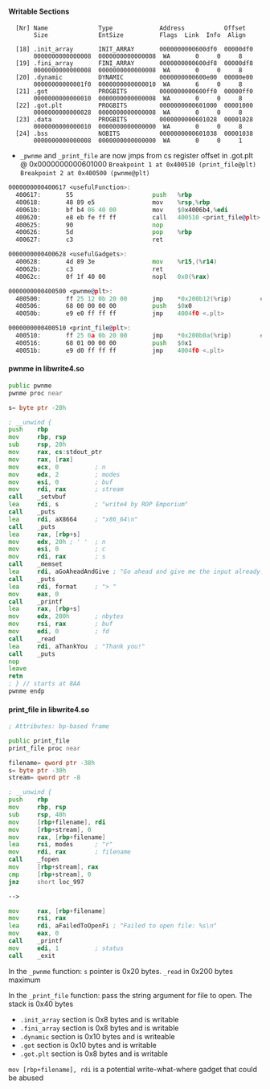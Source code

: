 #### Writable Sections
```
  [Nr] Name              Type             Address           Offset
       Size              EntSize          Flags  Link  Info  Align

  [18] .init_array       INIT_ARRAY       0000000000600df0  00000df0
       0000000000000008  0000000000000008  WA       0     0     8
  [19] .fini_array       FINI_ARRAY       0000000000600df8  00000df8
       0000000000000008  0000000000000008  WA       0     0     8
  [20] .dynamic          DYNAMIC          0000000000600e00  00000e00
       00000000000001f0  0000000000000010  WA       6     0     8
  [21] .got              PROGBITS         0000000000600ff0  00000ff0
       0000000000000010  0000000000000008  WA       0     0     8
  [22] .got.plt          PROGBITS         0000000000601000  00001000
       0000000000000028  0000000000000008  WA       0     0     8
  [23] .data             PROGBITS         0000000000601028  00001028
       0000000000000010  0000000000000000  WA       0     0     8
  [24] .bss              NOBITS           0000000000601038  00001038
       0000000000000008  0000000000000000  WA       0     0     1

```

- `_pwnme` and `_print_file` are now jmps from cs register offset in .got.plt @ 0x0000000000601000
`Breakpoint 1 at 0x400510 (print_file@plt)`
`Breakpoint 2 at 0x400500 (pwnme@plt)`

```asm
0000000000400617 <usefulFunction>:
  400617:       55                      push   %rbp
  400618:       48 89 e5                mov    %rsp,%rbp
  40061b:       bf b4 06 40 00          mov    $0x4006b4,%edi
  400620:       e8 eb fe ff ff          call   400510 <print_file@plt>
  400625:       90                      nop
  400626:       5d                      pop    %rbp
  400627:       c3                      ret

0000000000400628 <usefulGadgets>:
  400628:       4d 89 3e                mov    %r15,(%r14)
  40062b:       c3                      ret
  40062c:       0f 1f 40 00             nopl   0x0(%rax)

0000000000400500 <pwnme@plt>:
  400500:       ff 25 12 0b 20 00       jmp    *0x200b12(%rip)        # 601018 <pwnme>
  400506:       68 00 00 00 00          push   $0x0
  40050b:       e9 e0 ff ff ff          jmp    4004f0 <.plt>

0000000000400510 <print_file@plt>:
  400510:       ff 25 0a 0b 20 00       jmp    *0x200b0a(%rip)        # 601020 <print_file>
  400516:       68 01 00 00 00          push   $0x1
  40051b:       e9 d0 ff ff ff          jmp    4004f0 <.plt>


```

#### pwnme in libwrite4.so
```asm
public pwnme
pwnme proc near

s= byte ptr -20h

; __unwind {
push    rbp
mov     rbp, rsp
sub     rsp, 20h
mov     rax, cs:stdout_ptr
mov     rax, [rax]
mov     ecx, 0          ; n
mov     edx, 2          ; modes
mov     esi, 0          ; buf
mov     rdi, rax        ; stream
call    _setvbuf
lea     rdi, s          ; "write4 by ROP Emporium"
call    _puts
lea     rdi, aX8664     ; "x86_64\n"
call    _puts
lea     rax, [rbp+s]
mov     edx, 20h ; ' '  ; n
mov     esi, 0          ; c
mov     rdi, rax        ; s
call    _memset
lea     rdi, aGoAheadAndGive ; "Go ahead and give me the input already!"...
call    _puts
lea     rdi, format     ; "> "
mov     eax, 0
call    _printf
lea     rax, [rbp+s]
mov     edx, 200h       ; nbytes
mov     rsi, rax        ; buf
mov     edi, 0          ; fd
call    _read
lea     rdi, aThankYou  ; "Thank you!"
call    _puts
nop
leave
retn
; } // starts at 8AA
pwnme endp
```
#### print_file in libwrite4.so
```asm
; Attributes: bp-based frame

public print_file
print_file proc near

filename= qword ptr -38h
s= byte ptr -30h
stream= qword ptr -8

; __unwind {
push    rbp
mov     rbp, rsp
sub     rsp, 40h
mov     [rbp+filename], rdi
mov     [rbp+stream], 0
mov     rax, [rbp+filename]
lea     rsi, modes      ; "r"
mov     rdi, rax        ; filename
call    _fopen
mov     [rbp+stream], rax
cmp     [rbp+stream], 0
jnz     short loc_997

-->

mov     rax, [rbp+filename]
mov     rsi, rax
lea     rdi, aFailedToOpenFi ; "Failed to open file: %s\n"
mov     eax, 0
call    _printf
mov     edi, 1          ; status
call    _exit
```
In the `_pwnme` function: `s` pointer is 0x20 bytes. `_read` in 0x200 bytes maximum

In the `_print_file` function: pass the string argument for file to open. The stack is 0x40 bytes

- `.init_array` section is 0x8 bytes and is writable
- `.fini_array` section is 0x8 bytes and is writable
- `.dynamic` section is 0x10 bytes and is writeable
- `.got` section is 0x10  bytes and is writable
- `.got.plt` section is 0x8 bytes and is writable

`mov [rbp+filename], rdi` is a potential write-what-where gadget that could be abused
